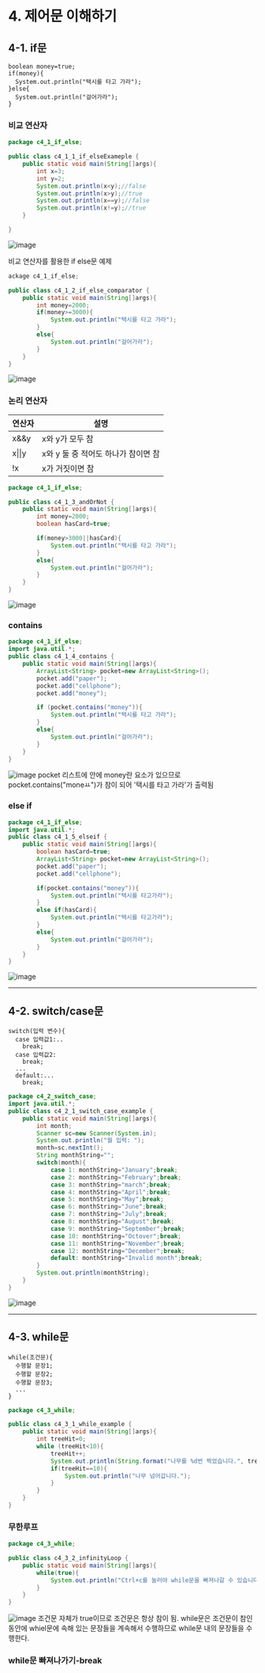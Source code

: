 # 4. 제어문 이해하기
## 4-1. if문
```
boolean money=true;
if(money){
  System.out.println("택시를 타고 가라");
}else{
  System.out.println("걸어가라");
}
```

### 비교 연산자
```java
package c4_1_if_else;

public class c4_1_1_if_elseExameple {
    public static void main(String[]args){
        int x=3;
        int y=2;
        System.out.println(x<y);//false
        System.out.println(x>y);//true
        System.out.println(x==y);//false
        System.out.println(x!=y);//true
    }

}
```
![image](https://github.com/qlkdkd/2-winter/assets/71871927/08a5e04b-2a17-4f65-80c8-7c1eb02d7a1b)

비교 연산자를 활용한 if else문 예제
```java
ackage c4_1_if_else;

public class c4_1_2_if_else_comparator {
    public static void main(String[]args){
        int money=2000;
        if(money>=3000){
            System.out.println("택시를 타고 가라");
        }
        else{
            System.out.println("걸어가라");
        }
    }
}
```
![image](https://github.com/qlkdkd/2-winter/assets/71871927/40a7f71f-f699-4a2e-bf2e-2ebba70e1771)

### 논리 연산자
연산자|설명
---|---
x&&y|x와 y가 모두 참
x\|\|y|x와 y 둘 중 적어도 하나가 참이면 참
!x|x가 거짓이면 참

```java
package c4_1_if_else;

public class c4_1_3_andOrNot {
    public static void main(String[]args){
        int money=2000;
        boolean hasCard=true;

        if(money>3000||hasCard){
            System.out.println("택시를 타고 가라");
        }
        else{
            System.out.println("걸어가라");
        }
    }
}
```
![image](https://github.com/qlkdkd/2-winter/assets/71871927/1c373c30-de4a-426d-bdeb-683b7271f562)

### contains
```java
package c4_1_if_else;
import java.util.*;
public class c4_1_4_contains {
    public static void main(String[]args){
        ArrayList<String> pocket=new ArrayList<String>();
        pocket.add("paper");
        pocket.add("cellphone");
        pocket.add("money");

        if (pocket.contains("money")){
            System.out.println("택시를 타고 가라");
        }
        else{
            System.out.println("걸어가라");
        }
    }
}
```
![image](https://github.com/qlkdkd/2-winter/assets/71871927/d59d614e-8920-4c23-ba32-d0ec1c693030)
pocket 리스트에 안에 money란 요소가 있으므로 pocket.contains("moneㅛ")가 참이 되어 '택시를 타고 가라'가 출력됨

### else if
```java
package c4_1_if_else;
import java.util.*;
public class c4_1_5_elseif {
    public static void main(String[]args){
        boolean hasCard=true;
        ArrayList<String> pocket=new ArrayList<String>();
        pocket.add("paper");
        pocket.add("cellphone");

        if(pocket.contains("money")){
            System.out.println("택시를 타고가라");
        }
        else if(hasCard){
            System.out.println("택시를 타고가라");
        }
        else{
            System.out.println("걸어가라");
        }
    }
}
```
![image](https://github.com/qlkdkd/2-winter/assets/71871927/8b9f42c1-11ca-4293-bb92-5890752d96c6)

---

## 4-2. switch/case문
```
switch(입력 변수){
  case 입력값1:..
    break;
  case 입력값2:
    break;
  ...
  default:...
    break;
```

```java
package c4_2_switch_case;
import java.util.*;
public class c4_2_1_switch_case_example {
    public static void main(String[]args){
        int month;
        Scanner sc=new Scanner(System.in);
        System.out.println("월 입력: ");
        month=sc.nextInt();
        String monthString="";
        switch(month){
            case 1: monthString="January";break;
            case 2: monthString="February";break;
            case 3: monthString="march";break;
            case 4: monthString="April";break;
            case 5: monthString="May";break;
            case 6: monthString="June";break;
            case 7: monthString="July";break;
            case 8: monthString="August";break;
            case 9: monthString="September";break;
            case 10: monthString="Octover";break;
            case 11: monthString="November";break;
            case 12: monthString="December";break;
            default: monthString="Invalid month";break;
        }
        System.out.println(monthString);
    }
}
```
![image](https://github.com/qlkdkd/2-winter/assets/71871927/21c8e083-5178-42e8-846a-7191876db5a3)

---

## 4-3. while문
```
while(조건문){
  수행할 문장1;
  수행할 문장2;
  수행할 문장3;
  ...
}
```
```java
package c4_3_while;

public class c4_3_1_while_example {
    public static void main(String[]args){
        int treeHit=0;
        while (treeHit<10){
            treeHit++;
            System.out.println(String.format("나무를 %d번 찍었습니다.", treeHit));
            if(treeHit==10){
                System.out.println("나무 넘어갑니다.");
            }
        }
    }
}
```

### 무한루프
```java
package c4_3_while;

public class c4_3_2_infinityLoop {
    public static void main(String[]args){
        while(true){
            System.out.println("Ctrl+c를 눌러야 while문을 빠져나갈 수 있습니다.");
        }
    }
}
```
![image](https://github.com/qlkdkd/2-winter/assets/71871927/f2417af9-8b23-4d77-945a-ef70861a4940)
조건문 자체가 true이므로 조건문은 항상 참이 됨. while문은 조건문이 참인 동안에 whiel문에 속해 있는 문장들을 계속해서 수행하므로 while문 내의 문장들을 수행한다.

### while문 빠져나가기-break
